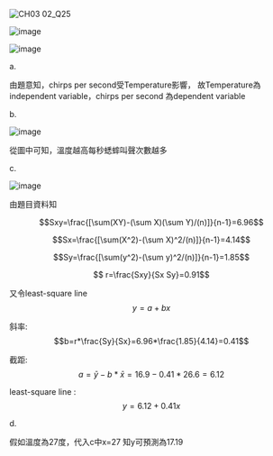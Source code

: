 ![CH03 02_Q25](https://github.com/user-attachments/assets/7f2bc1c9-fd4b-49d8-a6cc-f281ffe6a55b)

![image](https://github.com/user-attachments/assets/f8471ceb-a887-4fa7-befd-d3fe7b0578d3)


![image](https://github.com/user-attachments/assets/3ff71b6b-3330-4fbd-a1b1-59d319671cb7)





a.

由題意知，chirps per second受Temperature影響，
故Temperature為independent variable，chirps per second 為dependent variable

b.

![image](https://github.com/user-attachments/assets/c3565122-6e57-4aea-bdcb-9428c8e95cc3)


從圖中可知，溫度越高每秒蟋蟀叫聲次數越多

c.

![image](https://github.com/user-attachments/assets/6585c102-c6f7-4254-ba9d-5b3cf8dd9742)

由題目資料知

$$Sxy=\frac{[\sum(XY)-(\sum X)(\sum Y)/(n)]}{n-1}=6.96$$

$$Sx=\frac{[\sum(X^2)-(\sum X)^2/(n)]}{n-1}=4.14$$

$$Sy=\frac{[\sum(y^2)-(\sum y)^2/(n)]}{n-1}=1.85$$

$$ r=\frac{Sxy}{Sx Sy}=0.91$$

又令least-square line $$y=a+bx$$

斜率: $$b=r*\frac{Sy}{Sx}=6.96*\frac{1.85}{4.14}=0.41$$   

截距: $$a=\bar{y}-b*\bar{x}=16.9-0.41*26.6=6.12$$

least-square line : $$y=6.12+0.41x$$

d.

假如溫度為27度，代入c中x=27
知y可預測為17.19
